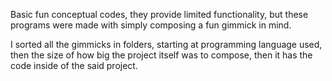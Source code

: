 Basic fun conceptual codes, they provide limited functionality, but these programs were made with simply composing a fun gimmick in mind.

I sorted all the gimmicks in folders, starting at programming language used, then the size of how big the project itself was to compose, then it has the code inside of the said project.
